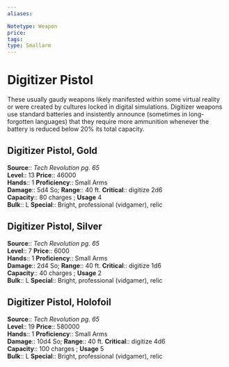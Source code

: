 ```yaml
---
aliases: 

Notetype: Weapon
price: 
tags: 
type: Smallarm
---
```


# Digitizer Pistol

These usually gaudy weapons likely manifested within some virtual reality or were created by cultures locked in digital simulations. Digitizer weapons use standard batteries and insistently announce (sometimes in long-forgotten languages) that they require more ammunition whenever the battery is reduced below 20% its total capacity.  

## Digitizer Pistol, Gold

**Source**:: _Tech Revolution pg. 65_  
**Level**:: 13
**Price**:: 46000  
**Hands**:: 1
**Proficiency**:: Small Arms  
**Damage**:: 5d4 So; 
**Range**:: 40 ft.
**Critical**:: digitize 2d6  
**Capacity**:: 80 charges ; **Usage** 4  
**Bulk**:: L
**Special**:: Bright, professional (vidgamer), relic

## Digitizer Pistol, Silver

**Source**:: _Tech Revolution pg. 65_  
**Level**:: 7
**Price**:: 6000  
**Hands**:: 1
**Proficiency**:: Small Arms  
**Damage**:: 2d4 So; 
**Range**:: 40 ft.
**Critical**:: digitize 1d6  
**Capacity**:: 40 charges ; **Usage** 2  
**Bulk**:: L
**Special**:: Bright, professional (vidgamer), relic

## Digitizer Pistol, Holofoil

**Source**:: _Tech Revolution pg. 65_  
**Level**:: 19
**Price**:: 580000  
**Hands**:: 1
**Proficiency**:: Small Arms  
**Damage**:: 10d4 So; 
**Range**:: 40 ft.
**Critical**:: digitize 4d6  
**Capacity**:: 100 charges ; **Usage** 5  
**Bulk**:: L
**Special**:: Bright, professional (vidgamer), relic
